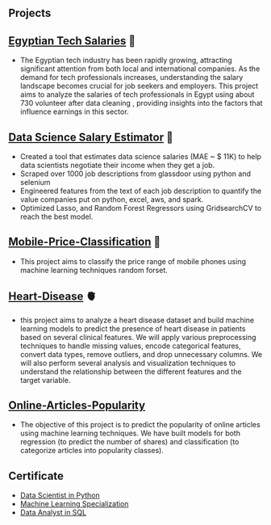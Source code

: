 ## Projects

## [Egyptian Tech Salaries](https://github.com/Mohamed28112003/Egyptian_Tech_Salary_2024) 💸
- The Egyptian tech industry has been rapidly growing, attracting significant attention from both local and international companies. As the demand for tech professionals increases, understanding the salary landscape becomes crucial for job seekers and employers. This project aims to analyze the salaries of tech professionals in Egypt using about 730 volunteer after data cleaning , providing insights into the factors that influence earnings in this sector.
## [Data Science Salary Estimator](https://github.com/Mohamed28112003/Ds_Salary_Project) 💸
- Created a tool that estimates data science salaries (MAE ~ $ 11K) to help data scientists negotiate their income when they get a job.
- Scraped over 1000 job descriptions from glassdoor using python and selenium
- Engineered features from the text of each job description to quantify the value companies put on python, excel, aws, and spark.
- Optimized Lasso, and Random Forest Regressors using GridsearchCV to reach the best model.
## [Mobile-Price-Classification](https://github.com/Mohamed28112003/Mobile-Price-Classification/tree/main) 📵
- This project aims to classify the price range of mobile phones using machine learning techniques random forset.
## [Heart-Disease](https://github.com/Mohamed28112003/Heart-Disease/tree/main) 🫀
- this project aims to analyze a heart disease dataset and build machine learning models to predict the presence of heart disease in patients based on several clinical features. We will apply various preprocessing   techniques to handle missing values, encode categorical features, convert data types, remove outliers, and drop unnecessary columns. We will also perform several analysis and visualization techniques to understand the relationship between the different features and the target variable.
## [Online-Articles-Popularity](https://github.com/Mohamed28112003/Online-Articles-Popularity/tree/master)
- The objective of this project is to predict the popularity of online articles using machine learning techniques. We have built models for both regression (to predict the number of shares) and classification (to categorize articles into popularity classes).
  
## Certificate
- [Data Scientist in Python](https://www.datacamp.com/statement-of-accomplishment/track/0536c6e9bcec85bd82f21d8d559a647cdc78a580?raw=1)
- [Machine Learning Specialization](https://www.coursera.org/account/accomplishments/specialization/certificate/3Q9XJJL5G6EJ) 
- [Data Analyst in SQL](https://www.datacamp.com/statement-of-accomplishment/track/945c5aee61fa8c61dfd16b3eff7e1055aea3dea5?raw=1)


